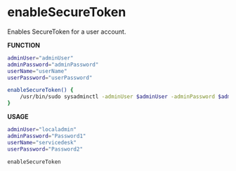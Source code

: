 # enableSecureToken

Enables SecureToken for a user account.

**FUNCTION**
```bash
adminUser="adminUser"
adminPassword="adminPassword"
userName="userName"
userPassword="userPassword"

enableSecureToken() {
    /usr/bin/sudo sysadminctl -adminUser $adminUser -adminPassword $adminPassword -secureTokenOn $userName1 -password $userPassword1
}
```

**USAGE**
```bash
adminUser="localadmin"
adminPassword="Password1"
userName="servicedesk"
userPassword="Password2"

enableSecureToken
```

